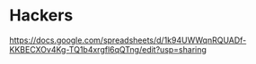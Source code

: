 # Hackers
https://docs.google.com/spreadsheets/d/1k94UWWqnRQUADf-KKBECXOv4Kg-TQ1b4xrgfl6qQTng/edit?usp=sharing
